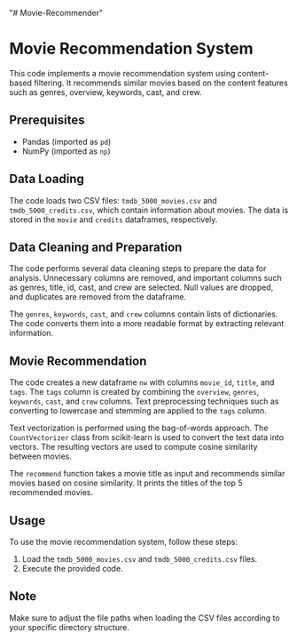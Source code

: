 "# Movie-Recommender" 
# Movie Recommendation System

This code implements a movie recommendation system using content-based filtering. It recommends similar movies based on the content features such as genres, overview, keywords, cast, and crew.

## Prerequisites
- Pandas (imported as `pd`)
- NumPy (imported as `np`)

## Data Loading
The code loads two CSV files: `tmdb_5000_movies.csv` and `tmdb_5000_credits.csv`, which contain information about movies. The data is stored in the `movie` and `credits` dataframes, respectively.

## Data Cleaning and Preparation
The code performs several data cleaning steps to prepare the data for analysis. Unnecessary columns are removed, and important columns such as genres, title, id, cast, and crew are selected. Null values are dropped, and duplicates are removed from the dataframe.

The `genres`, `keywords`, `cast`, and `crew` columns contain lists of dictionaries. The code converts them into a more readable format by extracting relevant information.

## Movie Recommendation
The code creates a new dataframe `nw` with columns `movie_id`, `title`, and `tags`. The `tags` column is created by combining the `overview`, `genres`, `keywords`, `cast`, and `crew` columns. Text preprocessing techniques such as converting to lowercase and stemming are applied to the `tags` column.

Text vectorization is performed using the bag-of-words approach. The `CountVectorizer` class from scikit-learn is used to convert the text data into vectors. The resulting vectors are used to compute cosine similarity between movies.

The `recommend` function takes a movie title as input and recommends similar movies based on cosine similarity. It prints the titles of the top 5 recommended movies.

## Usage
To use the movie recommendation system, follow these steps:
1. Load the `tmdb_5000_movies.csv` and `tmdb_5000_credits.csv` files.
2. Execute the provided code.
## Note
Make sure to adjust the file paths when loading the CSV files according to your specific directory structure.
